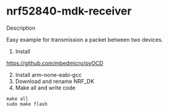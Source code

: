 # nrf52840-mdk-receiver

Description

Easy example for transmission a packet between two devices.

1. Install

https://github.com/mbedmicro/pyOCD

2. Install arm-none-eabi-gcc
3. Download and rename NRF_DK
4. Make all and write code
```shell script
make all
sudo make flash
```